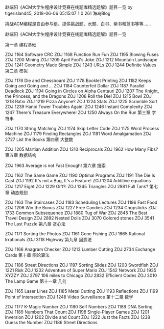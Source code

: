 赵端阳《ACM大学生程序设计竞赛在线题库精选题解》题目一览 by tigerisland45, 2018-06-06 05:15:07
 1  0 261
海岛Blog

挑战ACM编程是自由参与组。提供挑战题、水题、白书、紫书和蓝书等等……

赵端阳《ACM大学生程序设计竞赛在线题库精选题解》题目一览

第一章 编程基础

ZOJ 1164 Software CRC
ZOJ 1168 Function Run Fun
ZOJ 1195 Blowing Fuses
ZOJ 1200 Mining
ZOJ 1209 April Fool's Joke
ZOJ 1212 Mountain Landscape
ZOJ 1241 Geometry Made Simple
ZOJ 1243 URLs
ZOJ 1244 Definite Values
第二章 模拟

ZOJ 1176 Die and Chessboard
ZOJ 1178 Booklet Printing
ZOJ 1182 Keeps Going and Going and …
ZOJ 1184 Counterfeit Dollar
ZOJ 1187 Parallel Deadlock
ZOJ 1194 Going in Circles on Alpha Centauri
ZOJ 1207 The Knight, the Princess, and the Dragons
ZOJ 1208 Roll the Die!
ZOJ 1215 Bowl
ZOJ 1218 Ratio
ZOJ 1219 Pizza Anyone?
ZOJ 1224 Stats
ZOJ 1225 Scramble Sort
ZOJ 1239 Hanoi Tower Troubles Again!
ZOJ 1246 Instant Complexity
ZOJ 1247 There's Treasure Everywhere!
ZOJ 1250 Always On the Run
第三章 字符串

ZOJ 1170 String Matching
ZOJ 1174 Skip Letter Code
ZOJ 1175 Word Process Machine
ZOJ 1179 Finding Rectangles
ZOJ 1181 Word Amalgamation
ZOJ 2727 List the Books
第四章 大整数

ZOJ 1205 Martian Addition
ZOJ 1210 Reciprocals
ZOJ 1962 How Many Fibs?
第五章 数据结构

ZOJ 1963 Average is not Fast Enough!
第六章 搜索

ZOJ 1162 The Same Game
ZOJ 1190 Optimal Programs
ZOJ 1191 The Die Is Cast
ZOJ 1192 It's not a Bug, It's a Feature!
ZOJ 1204 Additive equations
ZOJ 1217 Eight
ZOJ 1229 Gift?!
ZOJ 1245 Triangles
ZOJ 2881 Full Tank?
第七章 动态规划

ZOJ 1163 The Staircases
ZOJ 1183 Scheduling Lectures
ZOJ 1196 Fast Food
ZOJ 1206 Win the Bonus
ZOJ 1227 Free Candies
ZOJ 1234 Chopsticks
ZOJ 1733 Common Subsequence
ZOJ 1880 Tug of War
ZOJ 2845 The Best Travel Design
ZOJ 2882 Nested Dolls
ZOJ 3070 Colored stones
ZOJ 3541 The Last Puzzle
第八章 贪心法

ZOJ 1171 Sorting the Photos
ZOJ 1161 Gone Fishing
ZOJ 1665 Rational Irrationals
ZOJ 3118 Highway
第九章 回溯法

ZOJ 1166 Anagram Checker
ZOJ 1213 Lumber Cutting
ZOJ 2734 Exchange Cards
第十章 图论算法

ZOJ 1186 Street Directions
ZOJ 1197 Sorting Slides
ZOJ 1203 Swordfish
ZOJ 1221 Risk
ZOJ 1232 Adventure of Super Mario
ZOJ 1542 Network
ZOJ 1935 XYZZY
ZOJ 2797 106 miles to Chicago
ZOJ 2832 Efficient Codes
ZOJ 3010 The Lamp Game
第十一章 几何

ZOJ 1165 Laser Lines
ZOJ 1185 Metal Cutting
ZOJ 1193 Reflections
ZOJ 1199 Point of Intersection
ZOJ 1248 Video Surveillance
第十二章 数学

ZOJ 1177 K-Magic Number
ZOJ 1180 Self Numbers
ZOJ 1188 DNA Sorting
ZOJ 1189 Numbers That Count
ZOJ 1198 Single-Player Games
ZOJ 1201 Inversion
ZOJ 1202 Divide and Count
ZOJ 1222 Just the Facts
ZOJ 1238 Guess the Number
ZOJ 1186 Street Directions
